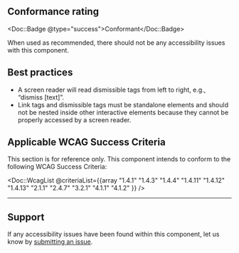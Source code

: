 ## Conformance rating

<Doc::Badge @type="success">Conformant</Doc::Badge>

When used as recommended, there should not be any accessibility issues with this component.

## Best practices

- A screen reader will read dismissible tags from left to right, e.g., “dismiss [text]”.
- Link tags and dismissible tags must be standalone elements and should not be nested inside other interactive elements because they cannot be properly accessed by a screen reader.

## Applicable WCAG Success Criteria

This section is for reference only. This component intends to conform to the following WCAG Success Criteria:

<Doc::WcagList @criteriaList={{array "1.4.1" "1.4.3" "1.4.4" "1.4.11" "1.4.12" "1.4.13" "2.1.1" "2.4.7" "3.2.1" "4.1.1" "4.1.2" }} />

---

## Support

If any accessibility issues have been found within this component, let us know by [submitting an issue](https://github.com/hashicorp/design-system/issues/new/choose).